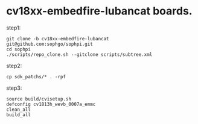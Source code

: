 # cv18xx-embedfire-lubancat boards.  

step1:  
```
git clone -b cv18xx-embedfire-lubancat git@github.com:sophgo/sophpi.git
cd sophpi
./scripts/repo_clone.sh --gitclone scripts/subtree.xml
```
  
step2:  
```
cp sdk_patchs/* . -rpf
```
  
step3:  
```
source build/cvisetup.sh  
defconfig cv1813h_wevb_0007a_emmc  
clean_all  
build_all  
```
